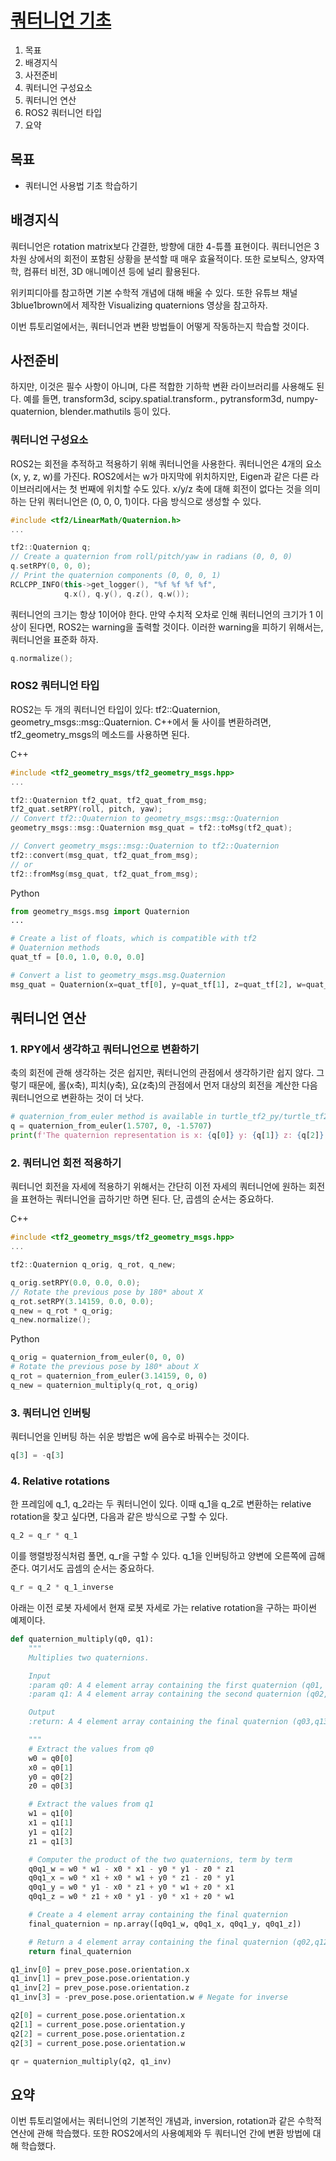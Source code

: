 # [쿼터니언 기초](https://docs.ros.org/en/humble/Tutorials/Intermediate/Tf2/Quaternion-Fundamentals.html)
1. 목표
1. 배경지식
1. 사전준비
1. 쿼터니언 구성요소
1. 쿼터니언 연산
1. ROS2 쿼터니언 타입
1. 요약

## 목표
* 쿼터니언 사용법 기초 학습하기

## 배경지식
쿼터니언은 rotation matrix보다 간결한, 방향에 대한 4-튜플 표현이다. 쿼터니언은 3차원 상에서의 회전이 포함된 상황을 분석할 때 매우 효율적이다. 또한 로보틱스, 양자역학, 컴퓨터 비전, 3D 애니메이션 등에 널리 활용된다.

위키피디아를 참고하면 기본 수학적 개념에 대해 배울 수 있다. 또한 유튜브 채널 3blue1brown에서 제작한 Visualizing quaternions 영상을 참고하자. 

이번 튜토리얼에서는, 쿼터니언과 변환 방법들이 어떻게 작동하는지 학습할 것이다.

## 사전준비
하지만, 이것은 필수 사항이 아니며, 다른 적합한 기하학 변환 라이브러리를 사용해도 된다. 예를 들면, transform3d, scipy.spatial.transform., pytransform3d, numpy-quaternion, blender.mathutils 등이 있다.

### 쿼터니언 구성요소
ROS2는 회전을 추적하고 적용하기 위해 쿼터니언을 사용한다. 쿼터니언은 4개의 요소 (x, y, z, w)를 가진다. ROS2에서는 w가 마지막에 위치하지만, Eigen과 같은 다른 라이브러리에서는 첫 번째에 위치할 수도 있다. x/y/z 축에 대해 회전이 없다는 것을 의미하는 단위 쿼터니언은 (0, 0, 0, 1)이다. 다음 방식으로 생성할 수 있다.

```cpp
#include <tf2/LinearMath/Quaternion.h>
...

tf2::Quaternion q;
// Create a quaternion from roll/pitch/yaw in radians (0, 0, 0)
q.setRPY(0, 0, 0);
// Print the quaternion components (0, 0, 0, 1)
RCLCPP_INFO(this->get_logger(), "%f %f %f %f",
            q.x(), q.y(), q.z(), q.w());
```

쿼터니언의 크기는 항상 1이어야 한다. 만약 수치적 오차로 인해 쿼터니언의 크기가 1 이상이 된다면, ROS2는 warning을 출력할 것이다. 이러한 warning을 피하기 위해서는, 쿼터니언을 표준화 하자.

```cpp
q.normalize();
```

### ROS2 쿼터니언 타입
ROS2는 두 개의 쿼터니언 타입이 있다: tf2::Quaternion, geometry_msgs::msg::Quaternion. C++에서 둘 사이를 변환하려면, tf2_geometry_msgs의 메소드를 사용하면 된다.

C++
```cpp
#include <tf2_geometry_msgs/tf2_geometry_msgs.hpp>
...

tf2::Quaternion tf2_quat, tf2_quat_from_msg;
tf2_quat.setRPY(roll, pitch, yaw);
// Convert tf2::Quaternion to geometry_msgs::msg::Quaternion
geometry_msgs::msg::Quaternion msg_quat = tf2::toMsg(tf2_quat);

// Convert geometry_msgs::msg::Quaternion to tf2::Quaternion
tf2::convert(msg_quat, tf2_quat_from_msg);
// or
tf2::fromMsg(msg_quat, tf2_quat_from_msg);
```

Python
```python
from geometry_msgs.msg import Quaternion
...

# Create a list of floats, which is compatible with tf2
# Quaternion methods
quat_tf = [0.0, 1.0, 0.0, 0.0]

# Convert a list to geometry_msgs.msg.Quaternion
msg_quat = Quaternion(x=quat_tf[0], y=quat_tf[1], z=quat_tf[2], w=quat_tf[3])
```

## 쿼터니언 연산
### 1. RPY에서 생각하고 쿼터니언으로 변환하기
축의 회전에 관해 생각하는 것은 쉽지만, 쿼터니언의 관점에서 생각하기란 쉽지 않다. 그렇기 때문에, 롤(x축), 피치(y축), 요(z축)의 관점에서 먼저 대상의 회전을 계산한 다음 쿼터니언으로 변환하는 것이 더 낫다.

```python
# quaternion_from_euler method is available in turtle_tf2_py/turtle_tf2_py/turtle_tf2_broadcaster.py
q = quaternion_from_euler(1.5707, 0, -1.5707)
print(f'The quaternion representation is x: {q[0]} y: {q[1]} z: {q[2]} w: {q[3]}.')
```

### 2. 쿼터니언 회전 적용하기
쿼터니언 회전을 자세에 적용하기 위해서는 간단히 이전 자세의 쿼터니언에 원하는 회전을 표현하는 쿼터니언을 곱하기만 하면 된다. 단, 곱셈의 순서는 중요하다.

C++
```cpp
#include <tf2_geometry_msgs/tf2_geometry_msgs.hpp>
...

tf2::Quaternion q_orig, q_rot, q_new;

q_orig.setRPY(0.0, 0.0, 0.0);
// Rotate the previous pose by 180* about X
q_rot.setRPY(3.14159, 0.0, 0.0);
q_new = q_rot * q_orig;
q_new.normalize();
```

Python
```python
q_orig = quaternion_from_euler(0, 0, 0)
# Rotate the previous pose by 180* about X
q_rot = quaternion_from_euler(3.14159, 0, 0)
q_new = quaternion_multiply(q_rot, q_orig)
```

### 3. 쿼터니언 인버팅
쿼터니언을 인버팅 하는 쉬운 방법은 w에 음수로 바꿔수는 것이다.

```python
q[3] = -q[3]
```

### 4. Relative rotations
한 프레임에 q_1, q_2라는 두 쿼터니언이 있다. 이때 q_1을 q_2로 변환하는 relative rotation을 찾고 싶다면, 다음과 같은 방식으로 구할 수 있다.

```python
q_2 = q_r * q_1
```

이를 행렬방정식처럼 풀면, q_r을 구할 수 있다. q_1을 인버팅하고 양변에 오른쪽에 곱해준다. 여기서도 곱셈의 순서는 중요하다.

```python
q_r = q_2 * q_1_inverse
```

아래는 이전 로봇 자세에서 현재 로봇 자세로 가는 relative rotation을 구하는 파이썬 예제이다.

```python
def quaternion_multiply(q0, q1):
    """
    Multiplies two quaternions.

    Input
    :param q0: A 4 element array containing the first quaternion (q01, q11, q21, q31)
    :param q1: A 4 element array containing the second quaternion (q02, q12, q22, q32)

    Output
    :return: A 4 element array containing the final quaternion (q03,q13,q23,q33)

    """
    # Extract the values from q0
    w0 = q0[0]
    x0 = q0[1]
    y0 = q0[2]
    z0 = q0[3]

    # Extract the values from q1
    w1 = q1[0]
    x1 = q1[1]
    y1 = q1[2]
    z1 = q1[3]

    # Computer the product of the two quaternions, term by term
    q0q1_w = w0 * w1 - x0 * x1 - y0 * y1 - z0 * z1
    q0q1_x = w0 * x1 + x0 * w1 + y0 * z1 - z0 * y1
    q0q1_y = w0 * y1 - x0 * z1 + y0 * w1 + z0 * x1
    q0q1_z = w0 * z1 + x0 * y1 - y0 * x1 + z0 * w1

    # Create a 4 element array containing the final quaternion
    final_quaternion = np.array([q0q1_w, q0q1_x, q0q1_y, q0q1_z])

    # Return a 4 element array containing the final quaternion (q02,q12,q22,q32)
    return final_quaternion

q1_inv[0] = prev_pose.pose.orientation.x
q1_inv[1] = prev_pose.pose.orientation.y
q1_inv[2] = prev_pose.pose.orientation.z
q1_inv[3] = -prev_pose.pose.orientation.w # Negate for inverse

q2[0] = current_pose.pose.orientation.x
q2[1] = current_pose.pose.orientation.y
q2[2] = current_pose.pose.orientation.z
q2[3] = current_pose.pose.orientation.w

qr = quaternion_multiply(q2, q1_inv)
```

## 요약
이번 튜토리얼에서는 쿼터니언의 기본적인 개념과, inversion, rotation과 같은 수학적 연산에 관해 학습했다. 또한 ROS2에서의 사용예제와 두 쿼터니언 간에 변환 방법에 대해 학습했다.